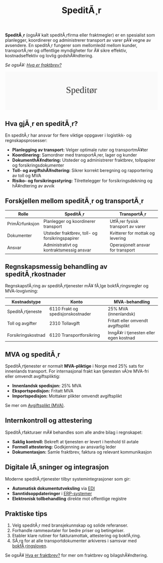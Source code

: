 ﻿---
title: "SpeditÃ¸r"
meta_title: "SpeditÃ¸r"
meta_description: '**SpeditÃ¸r** (ogsÃ¥ kalt speditÃ¸rfirma eller fraktmegler) er en spesialist som planlegger, koordinerer og administrerer transport av varer pÃ¥ vegne av avsend...'
slug: speditor
type: blog
layout: pages/single
---

**SpeditÃ¸r** (ogsÃ¥ kalt speditÃ¸rfirma eller fraktmegler) er en spesialist som planlegger, koordinerer og administrerer transport av varer pÃ¥ vegne av avsendere. En speditÃ¸r fungerer som mellomledd mellom kunder, transportÃ¸rer og offentlige myndigheter for Ã¥ sikre effektiv, kostnadseffektiv og lovlig godshÃ¥ndtering.

*Se ogsÃ¥: [Hva er fraktbrev?](/blogs/regnskap/hva-er-fraktbrev "Hva er fraktbrev? Komplett Guide til Transportdokumenter og RegnskapsfÃ¸ring")*

![SpeditÃ¸r](speditor-image.svg)

## Hva gjÃ¸r en speditÃ¸r?

En speditÃ¸r har ansvar for flere viktige oppgaver i logistikk- og regnskapsprosesser:

* **Planlegging av transport:** Velger optimale ruter og transportmÃ¥ter
* **Koordinering:** Samordner med transportÃ¸rer, lager og kunder
* **DokumenthÃ¥ndtering:** Utsteder og administrerer fraktbrev, tollpapirer og forsikringsdokumenter
* **Toll- og avgiftshÃ¥ndtering:** Sikrer korrekt beregning og rapportering av toll og MVA
* **Risiko- og forsikringsstyring:** Tilrettelegger for forsikringsdekning og hÃ¥ndtering av avvik

## Forskjellen mellom speditÃ¸r og transportÃ¸r

| Rolle          | SpeditÃ¸r                                      | TransportÃ¸r                          |
|----------------|-----------------------------------------------|--------------------------------------|
| PrimÃ¦rfunksjon | Planlegger og koordinerer transport            | UtfÃ¸rer fysisk transport av varer    |
| Dokumenter     | Utsteder fraktbrev, toll- og forsikringspapirer | Kvitterer for mottak og levering      |
| Ansvar         | Administrativt og kontraktsmessig ansvar       | Operasjonelt ansvar for transport    |

## Regnskapsmessig behandling av speditÃ¸rkostnader

RegnskapsfÃ¸ring av speditÃ¸rtjenester mÃ¥ fÃ¸lge bokfÃ¸ringsregler og MVA-lovgivning:

| Kostnadstype         | Konto                          | MVA-behandling                          |
|----------------------|--------------------------------|-----------------------------------------|
| SpeditÃ¸rtjeneste     | 6110 Frakt og spedisjonskostnader | 25% MVA (innenlandsk)                   |
| Toll og avgifter     | 2310 Tollavgift                | Fritatt eller omvendt avgiftsplikt      |
| Forsikringskostnad   | 6120 Transportforsikring       | InngÃ¥r i tjenesten eller egen kostnad   |

## MVA og speditÃ¸r

SpeditÃ¸rtjenester er normalt **MVA-pliktige** i Norge med 25% sats for innenlands transport. For internasjonal frakt kan tjenesten vÃ¦re MVA-fri eller omvendt avgiftspliktig:

* **Innenlandsk spedisjon:** 25% MVA
* **Eksportspedisjon:** Fritatt MVA
* **Importspedisjon:** Mottaker plikter omvendt avgiftsplikt

Se mer om [Avgiftsplikt (MVA)](/blogs/regnskap/hva-er-avgiftsplikt-mva "Hva er Avgiftsplikt (MVA)? Komplett Guide til Merverdiavgift i Norge").

## Internkontroll og attestering

SpeditÃ¸rfakturaer mÃ¥ behandles som alle andre bilag i regnskapet:

* **Saklig kontroll:** Bekreft at tjenesten er levert i henhold til avtale
* **Formell attestering:** Godkjenning av ansvarlig leder
* **Dokumentasjon:** Samle fraktbrev, faktura og relevant kommunikasjon

## Digitale lÃ¸sninger og integrasjon

Moderne speditÃ¸rtjenester tilbyr systemintegrasjoner som gir:

* **Automatisk dokumentutveksling** via [EDI](/blogs/regnskap/api-integrasjon-automatisering-regnskap "API-integrasjon og Automatisering i Regnskap")
* **Sanntidsoppdateringer** i [ERP-systemer](/blogs/regnskap/hva-er-erp-system "Hva er ERP-system? Komplett Guide til Forretningssystemer og Integrasjon")
* **Elektronisk tollbehandling** direkte mot offentlige registre

## Praktiske tips

1. Velg speditÃ¸r med bransjekunnskap og solide referanser.
2. Forhandle rammeavtaler for bedre priser og betingelser.
3. Etabler klare rutiner for fakturamottak, attestering og bokfÃ¸ring.
4. SÃ¸rg for at alle transportdokumenter arkiveres i samsvar med [bokfÃ¸ringsloven](/blogs/regnskap/hva-er-bokforingsloven "Hva er BokfÃ¸ringsloven? Komplett Guide til Norsk Regnskapslovgivning").

Se ogsÃ¥ [Hva er fraktbrev?](/blogs/regnskap/hva-er-fraktbrev "Hva er fraktbrev? Komplett Guide til Transportdokumenter og RegnskapsfÃ¸ring") for mer om fraktbrev og bilagshÃ¥ndtering.


